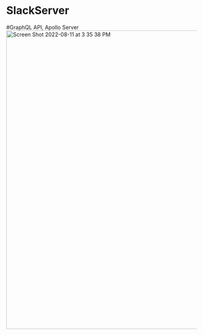 # SlackServer
#GraphQL API, Apollo Server
<img width="790" alt="Screen Shot 2022-08-11 at 3 35 38 PM" src="https://user-images.githubusercontent.com/69368392/184254042-497e2765-9b17-4e37-8a72-5df1a056cca9.png">
